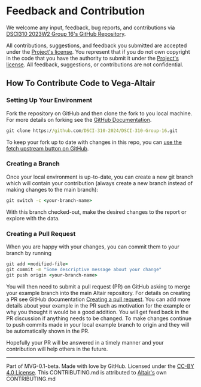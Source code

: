 # Feedback and Contribution

We welcome any input, feedback, bug reports, and contributions via [DSCI310 2023W2 Group 16's
GitHub Repository](http://github.com/DSCI-310-2024/DSCI-310-Group-16/).

All contributions, suggestions, and feedback you submitted are accepted under the [Project's license](./LICENSE). You represent that if you do not own copyright in the code that you have the authority to submit it under the [Project's license](./LICENSE). All feedback, suggestions, or contributions are not confidential.
## How To Contribute Code to Vega-Altair

### Setting Up Your Environment

Fork the repository on GitHub and then clone the fork to you local
machine. For more details on forking see the [GitHub
Documentation](https://help.github.com/en/articles/fork-a-repo).

```cmd
git clone https://github.com/DSCI-310-2024/DSCI-310-Group-16.git

```

To keep your fork up to date with changes in this repo,
you can [use the fetch upstream button on GitHub](https://docs.github.com/en/pull-requests/collaborating-with-pull-requests/working-with-forks/syncing-a-fork).


### Creating a Branch

Once your local environment is up-to-date, you can create a new git branch
which will contain your contribution
(always create a new branch instead of making changes to the main branch):

```cmd
git switch -c <your-branch-name>
```

With this branch checked-out, make the desired changes to the report or explore with the data.

### Creating a Pull Request

When you are happy with your changes, you can commit them to your branch by running

```cmd
git add <modified-file>
git commit -m "Some descriptive message about your change"
git push origin <your-branch-name>
```

You will then need to submit a pull request (PR) on GitHub asking to merge
your example branch into the main Altair repository. For details on creating a PR see GitHub
documentation [Creating a pull
request](https://help.github.com/en/articles/creating-a-pull-request). You can
add more details about your example in the PR such as motivation for the
example or why you thought it would be a good addition.  You will get feed back
in the PR discussion if anything needs to be changed. To make changes continue
to push commits made in your local example branch to origin and they will be
automatically shown in the PR. 

Hopefully your PR will be answered in a timely manner and your contribution will
help others in the future.

---

Part of MVG-0.1-beta.
Made with love by GitHub. Licensed under the [CC-BY 4.0 License](https://creativecommons.org/licenses/by-sa/4.0/).
This CONTRIBUTING.md is attributed to [Altair's](https://github.com/altair-viz/altair/blob/main/CONTRIBUTING.md) own CONTRIBUTING.md
